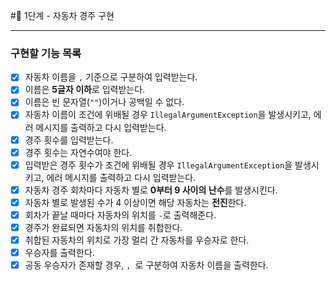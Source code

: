 #🚀 1단계 - 자동차 경주 구현

---
### 구현할 기능 목록
- [x] 자동차 이름을 `,` 기준으로 구분하여 입력받는다.
- [x] 이름은 **5글자 이하**로 입력받는다.
- [x] 이름은 빈 문자열(`""`)이거나 공백일 수 없다.
- [x] 자동차 이름이 조건에 위배될 경우 `IllegalArgumentException`을 발생시키고, 에러 메시지를 출력하고 다시 입력받는다.
- [x] 경주 횟수를 입력받는다.
- [x] 경주 횟수는 자연수여야 한다.
- [x] 입력받은 경주 횟수가 조건에 위배될 경우 `IllegalArgumentException`을 발생시키고, 에러 메시지를 출력하고 다시 입력받는다.
- [x] 자동차 경주 회차마다 자동차 별로 **0부터 9 사이의 난수**를 발생시킨다.
- [x] 자동차 별로 발생된 수가 4 이상이면 해당 자동차는 **전진**한다.
- [x] 회차가 끝날 때마다 자동차의 위치를 `-`로 출력해준다.
- [x] 경주가 완료되면 자동차의 위치를 취합한다.
- [x] 취합된 자동차의 위치로 가장 멀리 간 자동차를 우승자로 한다.
- [x] 우승자를 출력한다.
- [x] 공동 우승자가 존재할 경우, `, `로 구분하여 자동차 이름을 출력한다.